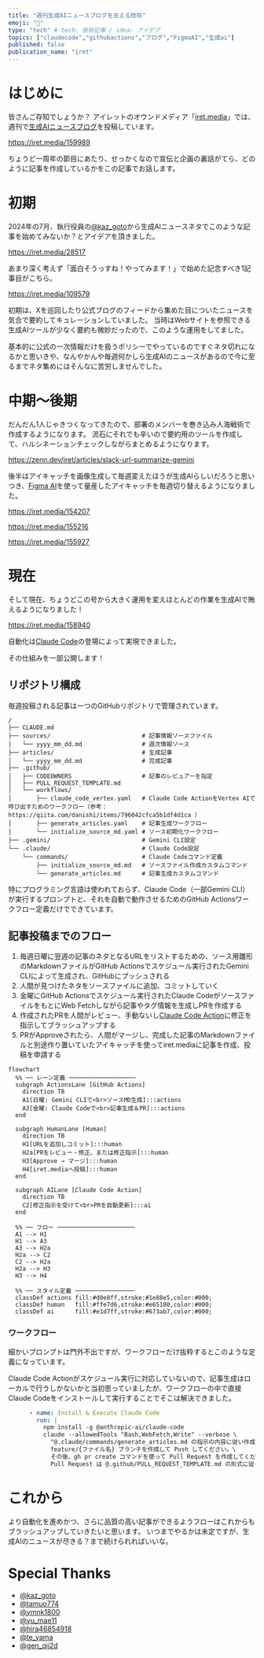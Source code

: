 ```yaml
---
title: "週刊生成AIニュースブログを支える技術"
emoji: "🤖"
type: "tech" # tech: 技術記事 / idea: アイデア
topics: ["claudecode","githubactions","ブログ","FigmaAI","生成ai"]
published: false
publication_name: "iret"
---
```


# はじめに

皆さんご存知でしょうか？
アイレットのオウンドメディア「[iret.media](https://iret.media/)」では、週刊で[生成AIニュースブログ](https://iret.media/tag/dx%e9%96%8b%e7%99%ba%e4%ba%8b%e6%a5%ad%e9%83%a8-presents-%e9%80%b1%e5%88%8a%e7%94%9f%e6%88%90ai%e3%83%8b%e3%83%a5%e3%83%bc%e3%82%b9)を投稿しています。

https://iret.media/159989

ちょうど一周年の節目にあたり、せっかくなので宣伝と企画の裏話がてら、どのように記事を作成しているかをこの記事でお話します。

# 初期
2024年の7月、執行役員の[@kaz_goto](https://x.com/kaz_goto)から生成AIニュースネタでこのような記事を始めてみないか？とアイデアを頂きました。

https://iret.media/28517

あまり深く考えず「面白そうっすね！やってみます！」で始めた記念すべき1記事目がこちら。

https://iret.media/109579

初期は、Xを巡回したり公式ブログのフィードから集めた目についたニュースを気合で要約してキュレーションしていました。
当時はWebサイトを参照できる生成AIツールが少なく要約も微妙だったので、このような運用をしてました。

基本的に公式の一次情報だけを扱うポリシーでやっているのですぐネタ切れになるかと思いきや、なんやかんや毎週何かしら生成AIのニュースがあるので今に至るまでネタ集めにはそんなに苦労しませんでした。

# 中期〜後期
だんだん1人じゃきつくなってきたので、部署のメンバーを巻き込み人海戦術で作成するようになります。
流石にそれでも辛いので要約用のツールを作成して、ハルシネーションチェックしながらまとめるようになります。

https://zenn.dev/iret/articles/slack-url-summarize-gemini

後半はアイキャッチを画像生成して毎週変えたほうが生成AIらしいだろうと思いつき、[Figma AI](https://www.figma.com/ja-jp/ai/?context=localeChange)を使って量産したアイキャッチを毎週切り替えるようになりました。

https://iret.media/154207

https://iret.media/155216

https://iret.media/155927

# 現在
そして現在、ちょうどこの号から大きく運用を変えほとんどの作業を生成AIで賄えるようになりました！

https://iret.media/158940

自動化は[Claude Code](https://docs.anthropic.com/ja/docs/claude-code/overview)の登場によって実現できました。

その仕組みを一部公開します！

## リポジトリ構成
毎週投稿される記事は一つのGitHubリポジトリで管理されています。

```text
/
├── CLAUDE.md
├── sources/                          # 記事情報ソースファイル
│   └── yyyy_mm_dd.md                 # 週次情報ソース
├── articles/                         # 生成記事
│   └── yyyy_mm_dd.md                 # 完成記事
├── .github/
│   ├── CODEOWNERS                    # 記事のレビュアーを指定
│   ├── PULL_REQUEST_TEMPLATE.md
│   └── workflows/
│       ├── claude_code_vertex.yaml   # Claude Code ActionをVertex AIで呼び出すためのワークフロー（参考： https://qiita.com/danishi/items/796042cfca5b1df4d1ca ）
│       ├── generate_articles.yaml    # 記事生成ワークフロー
│       └── initialize_source_md.yaml # ソース初期化ワークフロー
├── .gemini/                          # Gemini CLI設定
└── .claude/                          # Claude Code設定
    └── commands/                     # Claude Codeコマンド定義
        ├── initialize_source_md.md   # ソースファイル作成カスタムコマンド
        └── generate_articles.md      # 記事生成カスタムコマンド
```

特にプログラミング言語は使われておらず、Claude Code（一部Gemini CLI）が実行するプロンプトと、それを自動で動作させるためのGitHub Actionsワークフロー定義だけでできています。

## 記事投稿までのフロー

1. 毎週日曜に翌週の記事のネタとなるURLをリストするための、ソース用雛形のMarkdownファイルがGitHub Actionsでスケジュール実行されたGemini CLIによって生成され、GitHubにプッシュされる
1. 人間が見つけたネタをソースファイルに追加、コミットしていく
1. 金曜にGitHub Actionsでスケジュール実行されたClaude CodeがソースファイルをもとにWeb Fetchしながら記事やタグ情報を生成しPRを作成する
1. 作成されたPRを人間がレビュー、手動ないし[Claude Code Action](https://github.com/anthropics/claude-code-action)に修正を指示してブラッシュアップする
1. PRがApproveされたら、人間がマージし、完成した記事のMarkdownファイルと別途作り置いていたアイキャッチを使ってiret.mediaに記事を作成、投稿を申請する

```mermaid
flowchart
  %% ── レーン定義 ───────────────────
  subgraph ActionsLane [GitHub Actions]
    direction TB
    A1[日曜: Gemini CLIで<br>ソースMD生成]:::actions
    A3[金曜: Claude Codeで<br>記事生成＆PR]:::actions
  end

  subgraph HumanLane [Human]
    direction TB
    H1[URLを追加しコミット]:::human
    H2a[PRをレビュー・修正、または修正指示]:::human
    H3[Approve → マージ]:::human
    H4[iret.mediaへ投稿]:::human
  end

  subgraph AILane [Claude Code Action]
    direction TB
    C2[修正指示を受けて<br>PRを自動更新]:::ai
  end

  %% ── フロー ──────────────────────
  A1 --> H1
  H1 --> A3
  A3 --> H2a
  H2a --> C2
  C2 --> H2a
  H2a --> H3
  H3 --> H4

  %% ── スタイル定義 ─────────────────
  classDef actions fill:#d0e8ff,stroke:#1e88e5,color:#000;
  classDef human   fill:#ffe7d6,stroke:#e65100,color:#000;
  classDef ai      fill:#e1d7ff,stroke:#673ab7,color:#000;
```

### ワークフロー
細かいプロンプトは門外不出ですが、ワークフローだけ抜粋するとこのような定義になっています。

Claude Code Actionがスケジュール実行に対応していないので、記事生成はローカルで行うしかないかと当初思っていましたが、ワークフローの中で直接Claude Codeをインストールして実行することでそこは解決できました。

```yaml:generate_articles.yaml
      - name: Install & Execute Claude Code
        run: |
          npm install -g @anthropic-ai/claude-code
          claude --allowedTools "Bash,WebFetch,Write" --verbose \
            "@.claude/commands/generate_articles.md の指示の内容に従い作成したファイルを \
            feature/{ファイル名} ブランチを作成して Push してください。\
            その後、gh pr create コマンドを使って Pull Request を作成してください。 \
            Pull Request は @.github/PULL_REQUEST_TEMPLATE.md の形式に従ってください。"
```

# これから
より自動化を進めかつ、さらに品質の高い記事ができるようフローはこれからもブラッシュアップしていきたいと思います。
いつまでやるかは未定ですが、生成AIのニュースが尽きる？まで続けられればいいな。

# Special Thanks
* [@kaz_goto](https://x.com/kaz_goto)
* [@tamuo774](https://x.com/tamuo774)
* [@ymnk1800](https://x.com/ymnk1800)
* [@yu_mae11](https://x.com/yu_mae11)
* [@hira46854918](https://x.com/hira46854918)
* [@te_yama](https://qiita.com/te_yama)
* [@gen_qij2d](https://x.com/gen_qij2d)
